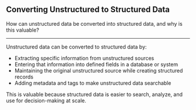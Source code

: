## Converting Unstructured to Structured Data

How can unstructured data be converted into structured data, and why is this valuable?

---

Unstructured data can be converted to structured data by:
- Extracting specific information from unstructured sources
- Entering that information into defined fields in a database or system
- Maintaining the original unstructured source while creating structured records
- Adding metadata and tags to make unstructured data searchable

This is valuable because structured data is easier to search, analyze, and use for decision-making at scale.

